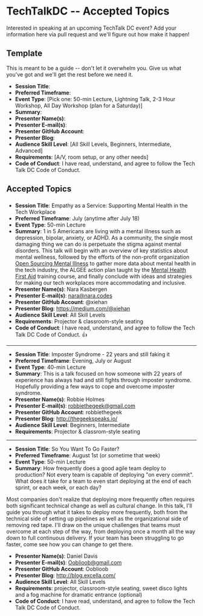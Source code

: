 # TechTalkDC -- Accepted Topics
Interested in speaking at an upcoming TechTalk DC event? Add your information here via pull request and we'll figure out how make it happen!

## Template
This is meant to be a guide -- don't let it overwhelm you. Give us what you've got and we'll get the rest before we need it.


 * **Session Title**:  
 * **Preferred Timeframe**:  
 * **Event Type**: [Pick one: 50-min Lecture, Lightning Talk, 2-3 Hour Workshop, All Day Workshop (plan for a Saturday)]
 * **Summary**:
 * **Presenter Name(s)**:
 * **Presenter E-mail(s)**:
 * **Presenter GitHub Account**:
 * **Presenter Blog**:
 * **Audience Skill Level**: [All Skill Levels, Beginners, Intermediate, Advanced]
 * **Requirements**: [A/V, room setup, or any other needs]
 * **Code of Conduct**: I have read, understand, and agree to follow the Tech Talk DC Code of Conduct.

## Accepted Topics

###

 * **Session Title**: Empathy as a Service: Supporting Mental Health in the Tech Workplace
 * **Preferred Timeframe**: July (anytime after July 18)
 * **Event Type**: 50-min Lecture
 * **Summary**: 1 in 5 Americans are living with a mental illness such as depression, bipolar, anxiety, or ADHD. As a community, the single most damaging thing we can do is perpetuate the stigma against mental disorders. This talk will begin with an overview of key statistics about mental wellness, followed by the efforts of the non-profit organization [Open Sourcing Mental Illness](https://osmihelp.org) to gather more data about mental health in the tech industry, the ALGEE action plan taught by the [Mental Health First Aid](https://www.mentalhealthfirstaid.org/) training course, and finally conclude with ideas and strategies for making our tech workplaces more accommodating and inclusive.
 * **Presenter Name(s)**: Nara Kasbergen
 * **Presenter E-mail(s)**: nara@nara.codes
 * **Presenter GitHub Account**: @xiehan
 * **Presenter Blog**: https://medium.com/@xiehan
 * **Audience Skill Level**: All Skill Levels
 * **Requirements**: Projector & classroom-style seating
 * **Code of Conduct**: I have read, understand, and agree to follow the Tech Talk DC Code of Conduct. 👍

------------------------------

 * **Session Title**: Imposter Syndrome - 22 years and still faking it
 * **Preferred Timeframe**:  Evening, July or August 
 * **Event Type**: 40-min Lecture
 * **Summary**: This is a talk focused on how someone with 22 years of experience has always had and still fights through imposter syndrome. Hopefully providing a few ways to cope and overcome imposter syndrome.
 * **Presenter Name(s)**: Robbie Holmes
 * **Presenter E-mail(s)**: robbiethegeek@gmail.com
 * **Presenter GitHub Account**: robbiethegeek
 * **Presenter Blog**: http://thegeekspeaks.io/
 * **Audience Skill Level**: Beginners, Intermediate
 * **Requirements**: Projector & classrom-style seating

------------------------------

* **Session Title**:  So You Want To Go Faster? 
 * **Preferred Timeframe**: August 1st (or sometime that week) 
 * **Event Type**: 50-min Lecture
 * **Summary**: How frequently does a good agile team deploy to production? Not every team is capable of deploying "on every commit". What does it take for a team to even start deploying at the end of each sprint, or each week, or each day?

Most companies don't realize that deploying more frequently often requires both significant technical change as well as cultural change. In this talk, I'll guide you through what it takes to deploy more frequently, both from the technical side of setting up pipelines as well as the organizational side of removing red tape. I'll draw on the unique challenges that teams must overcome at each step of the way, from deploying once a month all the way down to full continuous delivery. If your team has been struggling to go faster, come see how you can change to get there. 
 * **Presenter Name(s)**: Daniel Davis
 * **Presenter E-mail(s)**: Ooblioob@gmail.com
 * **Presenter GitHub Account**: Ooblioob
 * **Presenter Blog**: http://blog.excella.com/
 * **Audience Skill Level**: All Skill Levels
 * **Requirements**: projector, classroom-style seating, sweet disco lights and a fog machine for dramatic entrance (optional)
 * **Code of Conduct**: I have read, understand, and agree to follow the Tech Talk DC Code of Conduct.
